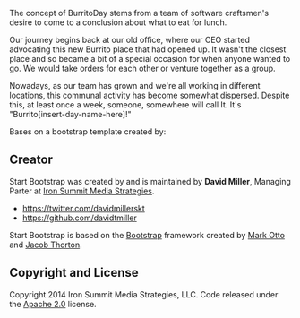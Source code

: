 The concept of BurritoDay stems from a team of software craftsmen's desire to come to a conclusion about what to eat for lunch.

Our journey begins back at our old office, where our CEO started advocating this new Burrito place that had opened up. It wasn't the closest place and so became a bit of a special occasion for when anyone wanted to go. We would take orders for each other or venture together as a group.

Nowadays, as our team has grown and we're all working in different locations, this communal activity has become somewhat dispersed. Despite this, at least once a week, someone, somewhere will call It. 
It's "Burrito[insert-day-name-here]!"




Bases on a bootstrap template created by:
## Creator

Start Bootstrap was created by and is maintained by **David Miller**, Managing Parter at [Iron Summit Media Strategies](http://www.ironsummitmedia.com/).

* https://twitter.com/davidmillerskt
* https://github.com/davidtmiller

Start Bootstrap is based on the [Bootstrap](http://getbootstrap.com/) framework created by [Mark Otto](https://twitter.com/mdo) and [Jacob Thorton](https://twitter.com/fat).

## Copyright and License

Copyright 2014 Iron Summit Media Strategies, LLC. Code released under the [Apache 2.0](https://github.com/IronSummitMedia/startbootstrap-the-big-picture/blob/gh-pages/LICENSE) license.

